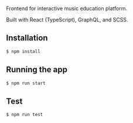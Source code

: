 Frontend for interactive music education platform.

Built with React (TypeScript), GraphQL, and SCSS.

## Installation

```bash
$ npm install
```

## Running the app

```bash
$ npm run start
```

## Test

```bash
$ npm run test
```
